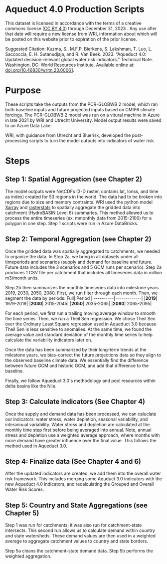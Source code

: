 # Aqueduct 4.0 Production Scripts

This dataset is licensed in accordance with the terms of  a creative commons license ([CC BY 4.0](https://creativecommons.org/licenses/by/4.0/)) through December 31, 2023 . Any use after that date will require a new license from WRI, information about which will be posted on this website prior to expiration of the prior license. 

Suggested Citation: Kuzma, S., M.F.P. Bierkens, S. Lakshman, T. Luo, L. Saccoccia, E. H. Sutanudjaja, and R. Van Beek. 2023. “Aqueduct 4.0: Updated decision-relevant global water risk indicators.” Technical Note. Washington, DC: World Resources Institute. Available online at: [doi.org/10.46830/writn.23.00061](https://doi.org/10.46830/writn.23.00061).


# Purpose
These scripts take the outputs from the PCR-GLOBWB 2 model, which ran both baseline inputs and future projected inputs based on CMIP6 climate forcings. The PCR-GLOBWB 2 model was run on a vitural machine in Azure in late 2021 by WRI and Utrecht University. Model output results were saved to an Azure Data Lake. 

WRI, with guidance from Utrecht and Bluerisk, developed the post-processing scripts to turn the model outputs into indicators of water risk. 

# Steps
## Step 1: Spatial Aggregation (see Chapter 2)
The model outputs were NetCDFs (3-D raster, contains lat, lonss, and time as index) created for 53 regions in the world. The data had to be broken into regions due to size and memory contraints. WRI used the python model [Xarray](https://docs.xarray.dev/en/stable/) and  [rasterstats](https://pythonhosted.org/rasterstats/) to spatially aggregate the gridded data into catchment (HydroBASIN Level 6) summaries. This method allowed us to process the entire timeseries (ex: mmonthly data from 2015-2100) for a polygon in one step. Step 1 scripts were run in Azure DataBricks. 

## Step 2: Temporal Aggregation (see Chapter 2)
Once the gridded data was spatially aggregated to catchments, we needed to organize the data. In Step 2a, we bring in all datasets under all timeperiods and scenarios (supply and demand for baseline and future. Future data includes the 3 scenarios and 5 GCM runs per scenario). Step 2a produces 1 CSV file per catchment that includes all timeseries data in million m3/month units.

Step 2b then summarizes the monthly timeseries data into milestone years 2019, 2030, 2050, 2080. First, we run filter through each month. Then, we segment the data by periods:
Full| Period |
----------|-------------|
|**2019**| 1979-2019|
|**2030**| 2015-2045|
|**2050**| 2035-2065|
|**2080**| 2065-2095|

For each period, we first run a trailing moving average window to smooth the time series. Then, we run a Theil Sen regression. We chose Theil Sen over the Ordinary Least Square regression used in Aqueduct 3.0 because Theil Sen is less sensitive to anomalies. At the same time, we found the average value and standard deviation of the monthly time series to help calculate the variability indicators later on. 

Once the data has been summarized by their long-term trends at the milestone years, we bias-correct the future projections data so they align to the observed baseline climate data. We essentially find the difference between future GCM and historic GCM, and add that difference to the baseline. 

Finally, we follow Aqueduct 3.0's methodology and pool resources within delta basins like the Nile. 

## Step 3: Calculate indicators (See Chapter 4)
Once the supply and demand data has been processed, we can caluclate our indicators: water stress, water depletion, seasonal variability, and interannual variability. Water stress and depletion are calculated at the monthly time step first before being averaged into annual. Note, annual stress and depletion use a weighted average approach, where months with more demand have greater influence over the final value. This follows the method used in Aqueduct 3.0.

## Step 4: Finalize data (See Chapter 4 and 6)
After the updated indicators are created, we add them into the overall water risk framework. This includes merging some Aquduct 3.0 indicators with the new Aqueduct 4.0 indicators, and recalculating the Grouped and Overall Water Risk Scores. 

## Step 5: Country and State Aggregations (see Chapter 5)
Step 1 was run for catchments; it was also run for catchment-state intersects. This second run allows us to calculate demand within country and state watersheds. These demand values are then used in a weighted average to aggregate catchment values to country and state borders. 

Step 5a cleans the catchment-state demand data. Step 5b performs the weighted aggregation. 

